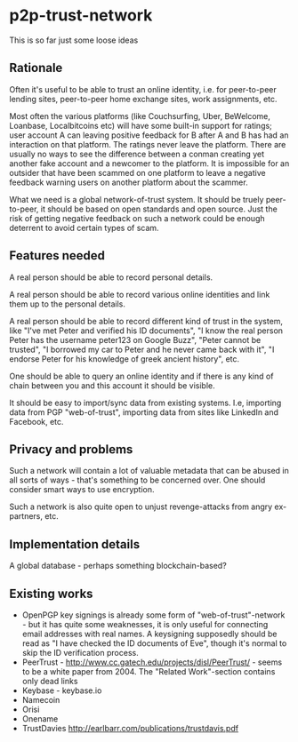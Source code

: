 # p2p-trust-network

This is so far just some loose ideas

## Rationale

Often it's useful to be able to trust an online identity, i.e. for peer-to-peer lending sites, peer-to-peer home exchange sites, work assignments, etc.

Most often the various platforms (like Couchsurfing, Uber, BeWelcome, Loanbase, Localbitcoins etc) will have some built-in support for ratings; user account A can leaving positive feedback for B after A and B has had an interaction on that platform.  The ratings never leave the platform.  There are usually no ways to see the difference between a conman creating yet another fake account and a newcomer to the platform.  It is impossible for an outsider that have been scammed on one platform to leave a negative feedback warning users on another platform about the scammer.

What we need is a global network-of-trust system.  It should be truely peer-to-peer, it should be based on open standards and open source.  Just the risk of getting negative feedback on such a network could be enough deterrent to avoid certain types of scam.

## Features needed

A real person should be able to record personal details.

A real person should be able to record various online identities and link them up to the personal details.

A real person should be able to record different kind of trust in the system, like "I've met Peter and verified his ID documents", "I know the real person Peter has the username peter123 on Google Buzz", "Peter cannot be trusted", "I borrowed my car to Peter and he never came back with it", "I endorse Peter for his knowledge of greek ancient history", etc.

One should be able to query an online identity and if there is any kind of chain between you and this account it should be visible.

It should be easy to import/sync data from existing systems.  I.e, importing data from PGP "web-of-trust", importing data from sites like LinkedIn and Facebook, etc.

## Privacy and problems

Such a network will contain a lot of valuable metadata that can be abused in all sorts of ways - that's something to be concerned over.  One should consider smart ways to use encryption.

Such a network is also quite open to unjust revenge-attacks from angry ex-partners, etc.

## Implementation details

A global database - perhaps something blockchain-based?

## Existing works

* OpenPGP key signings is already some form of "web-of-trust"-network - but it has quite some weaknesses, it is only useful for connecting email addresses with real names.  A keysigning supposedly should be read as "I have checked the ID documents of Eve", though it's normal to skip the ID verification process.
* PeerTrust - http://www.cc.gatech.edu/projects/disl/PeerTrust/ - seems to be a white paper from 2004.  The "Related Work"-section contains only dead links
* Keybase - keybase.io
* Namecoin
* Orisi
* Onename
* TrustDavies http://earlbarr.com/publications/trustdavis.pdf
